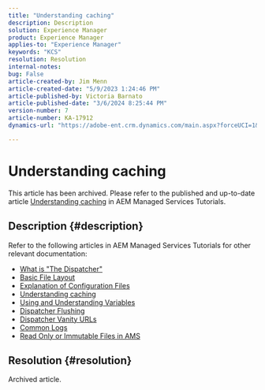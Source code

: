 ```yaml
---
title: "Understanding caching"
description: Description
solution: Experience Manager
product: Experience Manager
applies-to: "Experience Manager"
keywords: "KCS"
resolution: Resolution
internal-notes: 
bug: False
article-created-by: Jim Menn
article-created-date: "5/9/2023 1:24:46 PM"
article-published-by: Victoria Barnato
article-published-date: "3/6/2024 8:25:44 PM"
version-number: 7
article-number: KA-17912
dynamics-url: "https://adobe-ent.crm.dynamics.com/main.aspx?forceUCI=1&pagetype=entityrecord&etn=knowledgearticle&id=f4bcfadc-6cee-ed11-8849-6045bd006b3d"

---
```

# Understanding caching


This article has been archived. Please refer to the published and up-to-date article [Understanding caching](https://experienceleague.adobe.com/docs/experience-manager-learn/ams/dispatcher/understanding-cache.html) in AEM Managed Services Tutorials.

## Description {#description}


Refer to the following articles in AEM Managed Services Tutorials for other relevant documentation:

- [What is "The Dispatcher"](https://experienceleague.adobe.com/docs/experience-manager-learn/ams/dispatcher/what-is-the-dispatcher.html)
- [Basic File Layout](https://experienceleague.adobe.com/docs/experience-manager-learn/ams/dispatcher/basic-file-layout.html?lang=en)
- [Explanation of Configuration Files](https://experienceleague.adobe.com/docs/experience-manager-learn/ams/dispatcher/explanation-config-files.html)
- [Understanding caching](https://experienceleague.adobe.com/docs/experience-manager-learn/ams/dispatcher/understanding-cache.html)
- [Using and Understanding Variables](https://experienceleague.adobe.com/docs/experience-manager-learn/ams/dispatcher/variables.html)
- [Dispatcher Flushing](https://experienceleague.adobe.com/docs/experience-manager-learn/ams/dispatcher/disp-flushing.html)
- [Dispatcher Vanity URLs](https://experienceleague.adobe.com/docs/experience-manager-learn/ams/dispatcher/disp-vanity-url.html)
- [Common Logs](https://experienceleague.adobe.com/docs/experience-manager-learn/ams/dispatcher/common-logs.html)
- [Read Only or Immutable Files in AMS](https://experienceleague.adobe.com/docs/experience-manager-learn/ams/dispatcher/immutable-files.html)



## Resolution {#resolution}


Archived article.
